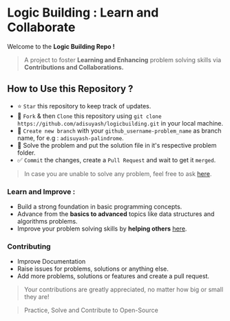 # Logic Building : Learn and Collaborate 

Welcome to the **Logic Building Repo !**
> A project to foster **Learning and Enhancing** problem solving skills via **Contributions and Collaborations.**

## How to Use this Repository ?

- ⭐ `Star` this repository to keep track of updates.
- 🍴 `Fork` & then `Clone` this repository using `git clone https://github.com/adisuyash/logicbuilding.git` in your local machine.
- 🌿 `Create new branch` with your `github_username-problem_name` as branch name, for e.g : `adisuyash-palindrome`.
- 🤔 Solve the problem and put the solution file in it's respective problem folder.
- ✅ `Commit` the changes, create a `Pull Request` and wait to get it `merged`.
> In case you are unable to solve any problem, feel free to ask [here](https://discord.gg/4G22y2vPdx).

### Learn and Improve :
- Build a strong foundation in basic programming concepts.
- Advance from the **basics to advanced** topics like data structures and algorithms problems.
- Improve your problem solving skills by **helping others** [here](https://discord.gg/4G22y2vPdx).

### Contributing

- Improve Documentation
- Raise issues for problems, solutions or anything else.
- Add more problems, solutions or features and create a pull request.
> Your contributions are greatly appreciated, no matter how big or small they are!

> Practice, Solve and Contribute to Open-Source
